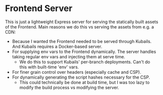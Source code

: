 # Frontend Server

This is just a lightweight Express server for serving the statically built assets of the Frontend. Main reasons we do this vs serving the assets from e.g. a CDN:

-   Because I wanted the Frontend needed to be served through Kubails. And Kubails requires a Docker-based server.
-   For supplying env vars to the Frontend dynamically. The server handles taking regular env vars and injecting them at serve time.
    -   We do this to support Kubails' per-branch deployments. Can't do this with built-time 'env' vars.
-   For finer grain control over headers (especially cache and CSP).
-   For dynamically generating the script hashes necessary for the CSP.
    -   This could technically be done at build time, but I was too lazy to modify the build process vs modifying the server.
